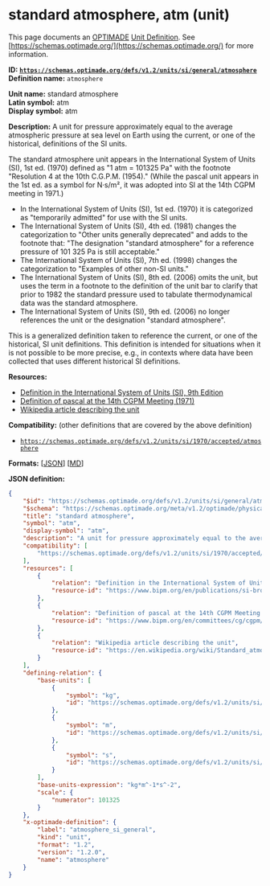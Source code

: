 # standard atmosphere, atm (unit)

This page documents an [OPTIMADE](https://www.optimade.org/) [Unit Definition](https://schemas.optimade.org/#definitions). See [https://schemas.optimade.org/](https://schemas.optimade.org/) for more information.

**ID: [`https://schemas.optimade.org/defs/v1.2/units/si/general/atmosphere`](https://schemas.optimade.org/defs/v1.2/units/si/general/atmosphere.md)**  
**Definition name:** `atmosphere`

**Unit name:** standard atmosphere  
**Latin symbol:** atm  
**Display symbol:** atm  
  
**Description:** A unit for pressure approximately equal to the average atmospheric pressure at sea level on Earth using the current, or one of the historical, definitions of the SI units.

The standard atmosphere unit appears in the International System of Units (SI), 1st ed. (1970) defined as "1 atm = 101325 Pa" with the footnote "Resolution 4 at the 10th C.G.P.M. (1954)."
(While the pascal unit appears in the 1st ed. as a symbol for N·s/m², it was adopted into SI at the 14th CGPM meeting in 1971.)

- In the International System of Units (SI), 1st ed. (1970) it is categorized as "temporarily admitted" for use with the SI units.
- The International System of Units (SI), 4th ed. (1981) changes the categorization to "Other units generally deprecated" and adds to the footnote that: "The designation "standard atmosphere" for a reference pressure of 101 325 Pa is still acceptable."
- The International System of Units (SI), 7th ed. (1998) changes the categorization to "Examples of other non-SI units."
- The International System of Units (SI), 8th ed. (2006) omits the unit, but uses the term in a footnote to the definition of the unit bar to clarify that prior to 1982 the standard pressure used to tabulate thermodynamical data was the standard atmosphere.
- The International System of Units (SI), 9th ed. (2006) no longer references the unit or the designation "standard atmosphere".

This is a generalized definition taken to reference the current, or one of the historical, SI unit definitions.
This definition is intended for situations when it is not possible to be more precise, e.g., in contexts where data have been collected that uses different historical SI definitions.

**Resources:**

- [Definition in the International System of Units (SI), 9th Edition](https://www.bipm.org/en/publications/si-brochure)
- [Definition of pascal at the 14th CGPM Meeting (1971)](https://www.bipm.org/en/committees/cg/cgpm/14-1971)
- [Wikipedia article describing the unit](https://en.wikipedia.org/wiki/Standard_atmosphere_(unit))


**Compatibility:** (other definitions that are covered by the above definition)

- [`https://schemas.optimade.org/defs/v1.2/units/si/1970/accepted/atmosphere`](https://schemas.optimade.org/defs/v1.2/units/si/1970/accepted/atmosphere.md)


**Formats:** [[JSON](atmosphere.json)] [[MD](atmosphere.md)]

**JSON definition:**

``` json
{
    "$id": "https://schemas.optimade.org/defs/v1.2/units/si/general/atmosphere",
    "$schema": "https://schemas.optimade.org/meta/v1.2/optimade/physical_unit_definition.json",
    "title": "standard atmosphere",
    "symbol": "atm",
    "display-symbol": "atm",
    "description": "A unit for pressure approximately equal to the average atmospheric pressure at sea level on Earth using the current, or one of the historical, definitions of the SI units.\n\nThe standard atmosphere unit appears in the International System of Units (SI), 1st ed. (1970) defined as \"1 atm = 101325 Pa\" with the footnote \"Resolution 4 at the 10th C.G.P.M. (1954).\"\n(While the pascal unit appears in the 1st ed. as a symbol for N\u00b7s/m\u00b2, it was adopted into SI at the 14th CGPM meeting in 1971.)\n\n- In the International System of Units (SI), 1st ed. (1970) it is categorized as \"temporarily admitted\" for use with the SI units.\n- The International System of Units (SI), 4th ed. (1981) changes the categorization to \"Other units generally deprecated\" and adds to the footnote that: \"The designation \"standard atmosphere\" for a reference pressure of 101 325 Pa is still acceptable.\"\n- The International System of Units (SI), 7th ed. (1998) changes the categorization to \"Examples of other non-SI units.\"\n- The International System of Units (SI), 8th ed. (2006) omits the unit, but uses the term in a footnote to the definition of the unit bar to clarify that prior to 1982 the standard pressure used to tabulate thermodynamical data was the standard atmosphere.\n- The International System of Units (SI), 9th ed. (2006) no longer references the unit or the designation \"standard atmosphere\".\n\nThis is a generalized definition taken to reference the current, or one of the historical, SI unit definitions.\nThis definition is intended for situations when it is not possible to be more precise, e.g., in contexts where data have been collected that uses different historical SI definitions.",
    "compatibility": [
        "https://schemas.optimade.org/defs/v1.2/units/si/1970/accepted/atmosphere"
    ],
    "resources": [
        {
            "relation": "Definition in the International System of Units (SI), 9th Edition",
            "resource-id": "https://www.bipm.org/en/publications/si-brochure"
        },
        {
            "relation": "Definition of pascal at the 14th CGPM Meeting (1971)",
            "resource-id": "https://www.bipm.org/en/committees/cg/cgpm/14-1971"
        },
        {
            "relation": "Wikipedia article describing the unit",
            "resource-id": "https://en.wikipedia.org/wiki/Standard_atmosphere_(unit)"
        }
    ],
    "defining-relation": {
        "base-units": [
            {
                "symbol": "kg",
                "id": "https://schemas.optimade.org/defs/v1.2/units/si/general/kilogram"
            },
            {
                "symbol": "m",
                "id": "https://schemas.optimade.org/defs/v1.2/units/si/general/metre"
            },
            {
                "symbol": "s",
                "id": "https://schemas.optimade.org/defs/v1.2/units/si/general/second"
            }
        ],
        "base-units-expression": "kg*m^-1*s^-2",
        "scale": {
            "numerator": 101325
        }
    },
    "x-optimade-definition": {
        "label": "atmosphere_si_general",
        "kind": "unit",
        "format": "1.2",
        "version": "1.2.0",
        "name": "atmosphere"
    }
}
```